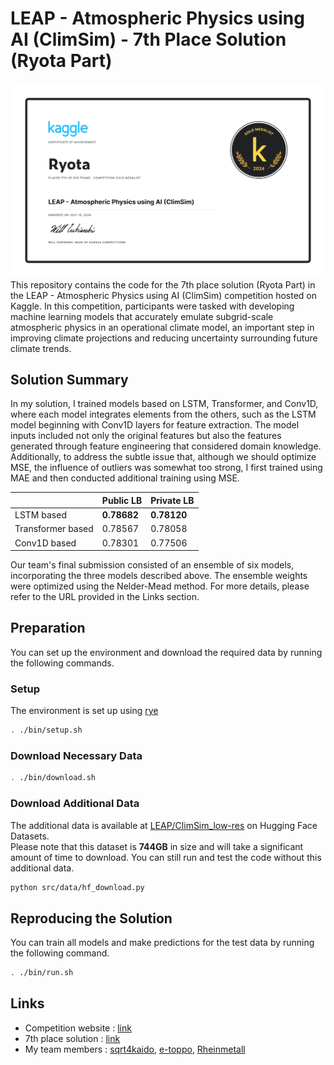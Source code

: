 # LEAP - Atmospheric Physics using AI (ClimSim) - 7th Place Solution (Ryota Part)
![certificate](./appendix/certificate.png)
This repository contains the code for the 7th place solution (Ryota Part) in the LEAP - Atmospheric Physics using AI (ClimSim) competition hosted on Kaggle. In this competition, participants were tasked with developing machine learning models that accurately emulate subgrid-scale atmospheric physics in an operational climate model, an important step in improving climate projections and reducing uncertainty surrounding future climate trends.

## Solution Summary
In my solution, I trained models based on LSTM, Transformer, and Conv1D, where each model integrates elements from the others, such as the LSTM model beginning with Conv1D layers for feature extraction. The model inputs included not only the original features but also the features generated through feature engineering that considered domain knowledge. Additionally, to address the subtle issue that, although we should optimize MSE, the influence of outliers was somewhat too strong, I first trained using MAE and then conducted additional training using MSE.

|  | Public LB | Private LB |
| --- | --- | --- |
| LSTM based | **0.78682** | **0.78120** |
| Transformer based | 0.78567 | 0.78058 |
| Conv1D based | 0.78301 | 0.77506 |

Our team's final submission consisted of an ensemble of six models, incorporating the three models described above. The ensemble weights were optimized using the Nelder-Mead method. For more details, please refer to the URL provided in the Links section.

## Preparation
You can set up the environment and download the required data by running the following commands.

### Setup
The environment is set up using [rye](https://rye.astral.sh/)
```sh
. ./bin/setup.sh
```

### Download Necessary Data
```sh
. ./bin/download.sh
```

### Download Additional Data 
The additional data is available at [LEAP/ClimSim_low-res](https://huggingface.co/datasets/LEAP/ClimSim_low-res) on Hugging Face Datasets.\
Please note that this dataset is **744GB** in size and will take a significant amount of time to download. You can still run and test the code without this additional data.
```sh
python src/data/hf_download.py
```

## Reproducing the Solution
You can train all models and make predictions for the test data by running the following command.
```sh
. ./bin/run.sh
```

## Links
- Competition website : [link](https://www.kaggle.com/c/leap-atmospheric-physics-ai-climsim)
- 7th place solution : [link](https://www.kaggle.com/competitions/leap-atmospheric-physics-ai-climsim/discussion/524111)
- My team members : [sqrt4kaido](https://www.kaggle.com/nomorevotch), [e-toppo](https://www.kaggle.com/masatomatsui), [Rheinmetall](https://www.kaggle.com/rheinmetall)
